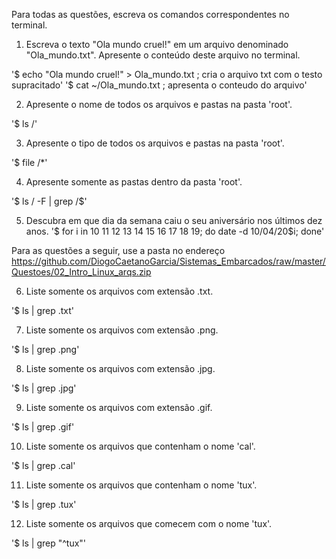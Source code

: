 Para todas as questões, escreva os comandos correspondentes no terminal.

1. Escreva o texto "Ola mundo cruel!" em um arquivo denominado "Ola_mundo.txt". Apresente o conteúdo deste arquivo no terminal.

'$ echo "Ola mundo cruel!"  > Ola_mundo.txt ; cria o arquivo txt com o testo supracitado'
'$ cat ~/Ola_mundo.txt ; apresenta o conteudo do arquivo'

2. Apresente o nome de todos os arquivos e pastas na pasta 'root'.

'$ ls /'

3. Apresente o tipo de todos os arquivos e pastas na pasta 'root'.

'$ file /*'

4. Apresente somente as pastas dentro da pasta 'root'.

 '$ ls / -F | grep \/$'

5. Descubra em que dia da semana caiu o seu aniversário nos últimos dez anos.
'$ for i in 10 11 12 13 14 15 16 17 18 19; do date -d 10/04/20$i; done'

Para as questões a seguir, use a pasta no endereço https://github.com/DiogoCaetanoGarcia/Sistemas_Embarcados/raw/master/Questoes/02_Intro_Linux_arqs.zip

6. Liste somente os arquivos com extensão .txt.

'$ ls | grep .txt'

7. Liste somente os arquivos com extensão .png.

'$ ls | grep .png'

8. Liste somente os arquivos com extensão .jpg.

'$ ls | grep .jpg'

9. Liste somente os arquivos com extensão .gif.

'$ ls | grep .gif'

10. Liste somente os arquivos que contenham o nome 'cal'.

'$ ls | grep .cal'

11. Liste somente os arquivos que contenham o nome 'tux'.

'$ ls | grep .tux'

12. Liste somente os arquivos que comecem com o nome 'tux'.

'$ ls | grep "^tux"'
